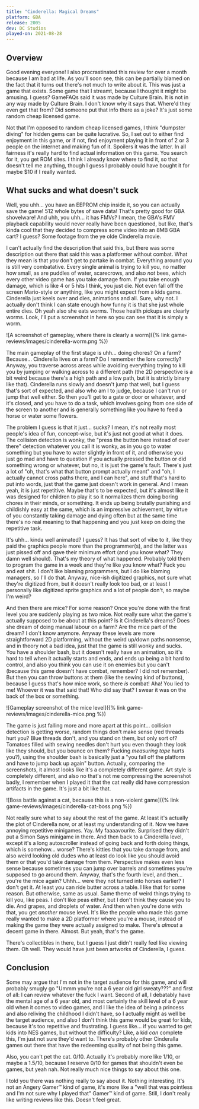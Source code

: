 ```yaml
---
title: "Cinderella: Magical Dreams"
platform: GBA
release: 2005
dev: DC Studios
played-on: 2021-08-28
---
```


## Overview

Good evening everyone! I also procrastinated this review for over a month because I am bad at life. As you'll soon see, this can be partially blamed on the fact that it turns out there's not much to write about it. This was just a game that exists. Some game that I streamt, because I thought it might be amusing. I guess? GameFAQs said it was made by Culture Brain. It is not in any way made by Culture Brain. I don't know why it says that. Where'd they even get that from? Did someone put that info there as a joke? It's just some random cheap licensed game.

Not that I'm opposed to random cheap licensed games, I think "dumpster diving" for hidden gems can be quite lucrative. So, I set out to either find enjoyment in this game, or if not, find enjoyment playing it in front of 2 or 3 people on the internet and making fun of it. Spoilers it was the latter. In all fairness it's really hard to find actual information on this game. You search for it, you get ROM sites. I think I already know where to find it, so that doesn't tell me anything, though I guess I probably could have bought it for maybe $10 if I really wanted.

## What sucks and what doesn't suck
Well, you uhh… you have an EEPROM chip inside it, so you can actually save the game! 512 whole bytes of save data! That's pretty good for GBA shovelware! And uhh, you uhh… it has FMVs? I mean, the GBA's FMV playback capability would never really have been questioned, but like, that's kinda cool that they decided to compress some video into an 8MB GBA cart? I guess? Some footage from the ye olde Cinderella movie.

I can't actually find the description that said this, but there was some description out there that said this was a platformer without combat. What they mean is that _you_ don't get to partake in combat. Everything around you is still very combatative. Every single animal is trying to kill you, no matter how small, as are puddles of water, scarecrows, and also _not_ bees, which every other video game has you take damage from. If you take enough damage, which is like 4 or 5 hits I think, you just die. Not even fall off the screen Mario-style or anything, like you might expect from a kids game. Cinderella just keels over and dies, animations and all. Sure, why not. I actually don't think I can state enough how funny it is that she just whole entire dies. Oh yeah also she eats worms. Those health pickups are clearly worms. Look, I'll put a screenshot in here so you can see that it is simply a worm.

![A screenshot of gameplay, where there is clearly a worm]({% link game-reviews/images/cinderella-worm.png %})

The main gameplay of the first stage is uhh… doing chores? On a farm? Because… Cinderella lives on a farm? Do I remember the lore correctly? Anyway, you traverse across areas while avoiding everything trying to kill you by jumping or walking across to a different path (the 2D perspective is a bit weird because there's a high path and a low path, but it is strictly binary like that). Cinderella runs slowly and doesn't jump that well, but I guess that's sort of expected, and also who am I to judge, because I can't run or jump that well either. So then you'll get to a gate or door or whatever, and it's closed, and you have to do a task, which involves going from one side of the screen to another and is generally something like you have to feed a horse or water some flowers.

The problem I guess is that it just… sucks? I mean, it's not really most people's idea of fun, concept-wise, but it's just not good at what it does. The collision detection is wonky, the "press the button here instead of over there" detection whatever you call it is wonky, as in you go to water something but you have to water slightly in front of it, and otherwise you just go mad and have to question if you actually pressed the button or did something wrong or whatever, but no, it is just the game's fault. There's just a lot of "oh, that's what that button prompt actually meant" and "oh, I actually cannot cross paths there, and I can here", and stuff that's hard to put into words, just that the game just doesn't work in general. And I mean yeah, it is just repetitive. Maybe that's to be expected, but it's almost like it was designed for children to play it so it normalizes them doing boring chores in their minds, or something. It ends up being brutally punishing and childishly easy at the same, which is an impressive achievement, by virtue of you constantly taking damage and dying often but at the same time there's no real meaning to that happening and you just keep on doing the repetitive task.

It's uhh… kinda well animated? I guess? It has that sort of vibe to it, like they paid the graphics people more than the programmer(s), and the latter was just pissed off and gave their minimum effort (and you know what? They damn well should). That's my theory of what happened. Probably told them to program the game in a week and they're like you know what? Fuck you and eat shit. I don't like blaming programmers, but I do like blaming managers, so I'll do that. Anyway, nice-ish digitized graphics, not sure what they're digitized from, but it doesn't really look too bad, or at least I personally like digitized sprite graphics and a lot of people don't, so maybe I'm weird?

And then there are mice? For some reason? Once you're done with the first level you are suddenly playing as two mice. Not really sure what the game's actually supposed to be about at this point? Is it Cinderella's dreams? Does she dream of doing manual labour on a farm? Are the mice part of the dream? I don't know anymore. Anyway these levels are more straightforward 2D platforming, without the weird up/down paths nonsense, and in theory not a bad idea, just that the game is still wonky and sucks. You have a shoulder bash, but it doesn't really have an animation, so it's hard to tell when it actually starts and ends, and ends up being a bit hard to control, and also you think you can use it on enemies but you can't (because this game doesn't have combat, remember? I did not remember). But then you can throw buttons at them (like the sewing kind of buttons), because I guess that's how mice work, so there _is_ combat! Aha! You lied to me! Whoever it was that said that! Who did say that? I swear it was on the back of the box or something.

![Gameplay screenshot of the mice level]({% link game-reviews/images/cinderella-mice.png %})

The game is just falling more and more apart at this point… collision detection is getting worse, random things don't make sense (red threads hurt you? Blue threads don't, and you stand on them, but only sort of? Tomatoes filled with sewing needles don't hurt you even though they look like they should, but you bounce on them? Fucking _measuring tape_ hurts you?), using the shoulder bash is basically just a "you fall off the platform and have to jump back up again" button. Actually, comparing the screenshots, it almost looks like it's a completely different game. Art style is completely different, and also no that's not me compressing the screenshot badly, I remember when I played it that the cat really did have compression artifacts in the game. It's just a bit like that.

![Boss battle against a cat, because this is a non-violent game]({% link game-reviews/images/cinderella-cat-boss.png %})

Not really sure what to say about the rest of the game. At least it's actually the plot of Cinderella now, or at least my understanding of it. Now we have annoying repetitive minigames. Yay. My faaaavourite. Surprised they didn't put a Simon Says minigame in there. And then back to a Cinderella level, except it's a long autoscroller instead of going back and forth doing things, which is somehow… worse? There's kitties that you take damage from, and also weird looking old dudes who at least do look like you should avoid them or that you'd take damage from them. Perspective makes even less sense because sometimes you can jump over barrels and sometimes you're supposed to go around them. Anyway, that's the fourth level, and then… you're the mice again? Uhhh… were they not turned into horses earlier? I don't get it. At least you can ride butter across a table. I like that for some reason. But otherwise, same as usual. Same theme of weird things trying to kill you, like peas. I don't like peas either, but I don't think they cause you to die. And grapes, and droplets of water. And then when you're done with that, you get _another_ mouse level. It's like the people who made this game really wanted to make a 2D platformer where you're a mouse, instead of making the game they were actually assigned to make. There's _almost_ a decent game in there. Almost. But yeah, that's the game.

There's collectibles in there, but I guess I just didn't really feel like viewing them. Oh well. They would have just been artworks of Cinderella, I guess.

## Conclusion

Some may argue that I'm not in the target audience for this game, and will probably smugly go "Ummm you're not a 6 year old girl sweaty???" and first of all: I can review whatever the fuck I want. Second of all, I debatably have the mental age of a 6 year old, and most certainly the skill level of a 6 year old when it comes to video games, and I like the idea of being a princess and also reliving the childhood I didn't have, so I actually might as well be the target audience, and also I don't think this game would be great for kids, because it's too repetitive and frustrating. I guess like… if you wanted to get kids into NES games, but without the difficulty? Like, a kid _can_ complete this, I'm just not sure they'd want to. There's probably other Cinderalla games out there that have the redeeming quality of not being this game.

Also, you can't pet the cat. 0/10. Actually it's probably more like 1/10, or maybe a 1.5/10, because I reserve 0/10 for games that shouldn't even be games, but yeah nah. Not really much nice things to say about this one.

I told you there was nothing really to say about it. Nothing interesting. It's not an Angery Gamer™ kind of game, it's more like a "well that was pointless and I'm not sure why I played that" Gamer™ kind of game. Still, I don't really like writing reviews like this. Doesn't feel great.
